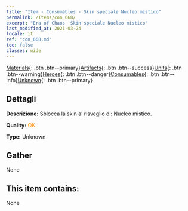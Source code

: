 ```yaml
---
title: "Item - Consumables - Skin speciale Nucleo mistico"
permalink: /Items/con_668/
excerpt: "Era of Chaos  Skin speciale Nucleo mistico"
last_modified_at: 2021-03-24
locale: it
ref: "con_668.md"
toc: false
classes: wide
---
```

 [Materials](/it/Items/){: .btn .btn--primary}[Artifacts](/it/Items/Artifacts/){: .btn .btn--success}[Units](/it/Items/Units/){: .btn .btn--warning}[Heroes](/it/Items/Heroes/){: .btn .btn--danger}[Consumables](/it/Items/Consumables/){: .btn .btn--info}[Unknown](/it/Items/Unknown/){: .btn .btn--primary}

## Dettagli
 **Descrizione:** Sblocca la skin al risveglio di: Nucleo mistico.

 **Quality:** <span style="color: #FF8C00">OK</span>

 **Type:** Unknown

## Gather

  None

## This item contains:

  None

